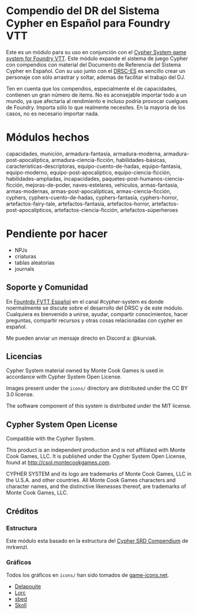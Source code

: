 # Compendio del DR del Sistema Cypher en Español para Foundry VTT

Este es un módulo para su uso en conjunción con el [Cypher System game system for Foundry VTT](https://foundryvtt.com/packages/cyphersystem/). Este módulo expande el sistema de juego Cypher con compendios con material del Documento de Referencia del Sistema Cypher en Español. Con su uso junto con el [DRSC-ES](https://jabelardo.github.io/drsc-es/DRSC-ES.html) es sencillo crear un personaje con sólo arrastrar y soltar, ademas de facilitar el trabajo del DJ.

Ten en cuenta que los compendios, especialmente el de capacidades, contienen un gran número de items. No es aconsejable importar todo a un mundo, ya que afectaría al rendimiento e incluso podría provocar cuelgues de Foundry. Importa sólo lo que realmente necesites. En la mayoría de los casos, no es necesario importar nada.

# Módulos hechos
capacidades, munición, armadura-fantasía, armadura-moderna, armadura-post-apocalíptica, armadura-ciencia-ficción, habilidades-básicas, características-descriptoras, equipo-cuento-de-hadas, equipo-fantasía, equipo-moderno, equipo-post-apocalíptico, equipo-ciencia-ficción, habilidades-ampliadas, incapacidades, paquetes-post-humanos-ciencia-ficción, mejoras-de-poder, naves-estelares, vehículos, armas-fantasía, armas-modernas, armas-post-apocalípticas, armas-ciencia-ficción, cyphers, cyphers-cuento-de-hadas, cyphers-fantasía, cyphers-horror, artefactos-fairy-tale, artefactos-fantasía, artefactos-horror, artefactos-post-apocalípticos, artefactos-ciencia-ficción, artefactos-súperheroes

# Pendiente por hacer
- NPJs
- criaturas
- tablas aleatorias
- journals

## Soporte y Comunidad

En [Fountrdy FVTT Español](https://discord.gg/CXn8nzDb) en el canal #cypher-system es donde noermalmente se discute sobre el desarrollo del  DRSC y de este módulo. Cualquiera es bienvenido a unirse, ayudar, compartir conocimientos, hacer preguntas, compartir recursos y otras cosas relacionadas con cypher en español.  

Me pueden anviar un mensaje directo en Discord a: @kurviak.

## Licencias

Cypher System material owned by Monte Cook Games is used in accordance with Cypher System Open License.

Images present under the `icons/` directory are distributed under the CC BY 3.0 license.

The software component of this system is distributed under the MIT license.

## Cypher System Open License

Compatible with the Cypher System.

This product is an independent production and is not affiliated with Monte Cook Games, LLC. It is published under the Cypher System Open License, found at http://csol.montecookgames.com.

CYPHER SYSTEM and its logo are trademarks of Monte Cook Games, LLC in the U.S.A. and other countries. All Monte Cook Games characters and character names, and the distinctive likenesses thereof, are trademarks of Monte Cook Games, LLC. 

## Créditos

### Estructura 
Este módulo esta basado en la estructura del [Cypher SRD Compendium](https://github.com/mrkwnzl/cyphersystem-compendium) de mrkwnzl.

### Gráficos

Todos los gráficos en `icons/` han sido tomados de [game-icons.net](https://game-icons.net).

- [Delapouite](https://delapouite.com/)
- [Lorc](https://lorcblog.blogspot.com/)
- [sbed](http://opengameart.org/content/95-game-icons)
- [Skoll](https://game-icons.net/)

